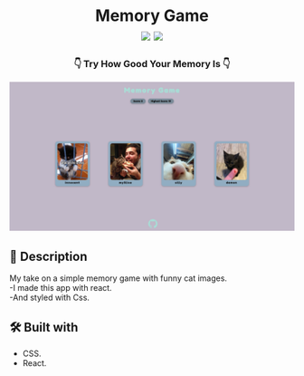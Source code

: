 <div  align=center>
	<h1>Memory Game
	<br>
		<img src="https://img.shields.io/static/v1?label=&message=REact&color=61DAFB&style=for-the-badge&logo=REact&logoColor=black&logoWidth=&labelColor=&link=">
		<img src="https://img.shields.io/static/v1?label=&message=CSS&color=1572B6&style=for-the-badge&logo=CSS3&logoColor=white&logoWidth=&labelColor=&link=">
		<br>
	</h1>
	<h3> 👇 Try How Good Your Memory Is 👇 </h3>
</div>

[<img alt="screenShot of site" width="900px" src="./src/images/site-screenshot.png" />](https://chafai-abdelkrim.github.io/memory-card/)

## 📝 Description
My take on a simple memory game with funny cat images.<br>
-I made this app with react.<br>
-And styled with Css.

## 🛠️ Built with
 * CSS.
 * React.